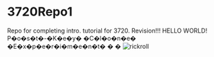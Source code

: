 # 3720Repo1
Repo for completing intro. tutorial for 3720.
Revision!!!
HELLO WORLD!
P�o�s�t�-�K�e�y� �C�l�o�n�e� �E�x�p�e�r�i�m�e�n�t�
�
�
![rickroll](https://user-images.githubusercontent.com/92001502/189375576-43ea059b-a777-4f06-9965-8f86e8899f67.jpg)
